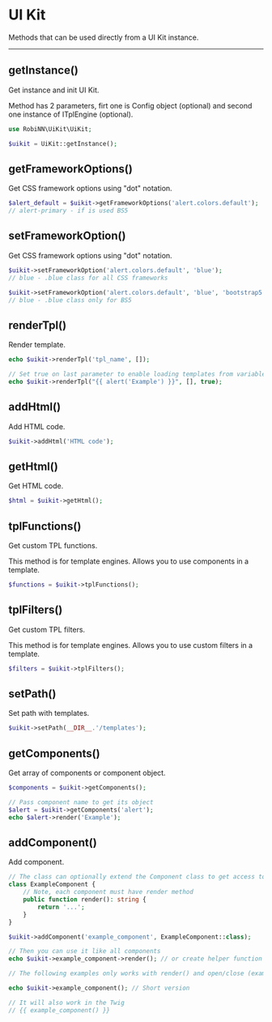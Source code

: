 # UI Kit

Methods that can be used directly from a UI Kit instance.

---

## getInstance()

Get instance and init UI Kit.

Method has 2 parameters, firt one is Config object (optional) and second one instance of ITplEngine (optional).

```php
use RobiNN\UiKit\UiKit;

$uikit = UiKit::getInstance();
```

## getFrameworkOptions()

Get CSS framework options using "dot" notation.

```php
$alert_default = $uikit->getFrameworkOptions('alert.colors.default');
// alert-primary - if is used BS5
```

## setFrameworkOption()

Get CSS framework options using "dot" notation.

```php
$uikit->setFrameworkOption('alert.colors.default', 'blue');
// blue - .blue class for all CSS frameworks

$uikit->setFrameworkOption('alert.colors.default', 'blue', 'bootstrap5');
// blue - .blue class only for BS5
```

## renderTpl()

Render template.

```php
echo $uikit->renderTpl('tpl_name', []);

// Set true on last parameter to enable loading templates from variable
echo $uikit->renderTpl("{{ alert('Example') }}", [], true);
```

## addHtml()

Add HTML code.

```php
$uikit->addHtml('HTML code');
```

## getHtml()

Get HTML code.

```php
$html = $uikit->getHtml();
```

## tplFunctions()

Get custom TPL functions.

This method is for template engines. Allows you to use components in a template.

```php
$functions = $uikit->tplFunctions();
```

## tplFilters()

Get custom TPL filters.

This method is for template engines. Allows you to use custom filters in a template.

```php
$filters = $uikit->tplFilters();
```

## setPath()

Set path with templates.

```php
$uikit->setPath(__DIR__.'/templates');
```

## getComponents()

Get array of components or component object.

```php
$components = $uikit->getComponents();
```

```php
// Pass component name to get its object
$alert = $uikit->getComponents('alert');
echo $alert->render('Example');
```

## addComponent()

Add component.

```php
// The class can optionally extend the Component class to get access to UiKit methods.
class ExampleComponent {
    // Note, each component must have render method
    public function render(): string {
        return '...';
    }
}

$uikit->addComponent('example_component', ExampleComponent::class);

// Then you can use it like all components
echo $uikit->example_component->render(); // or create helper function for it

// The following examples only works with render() and open/close (example_component_open(), example_component_close()) methods

echo $uikit->example_component(); // Short version

// It will also work in the Twig
// {{ example_component() }}
```
